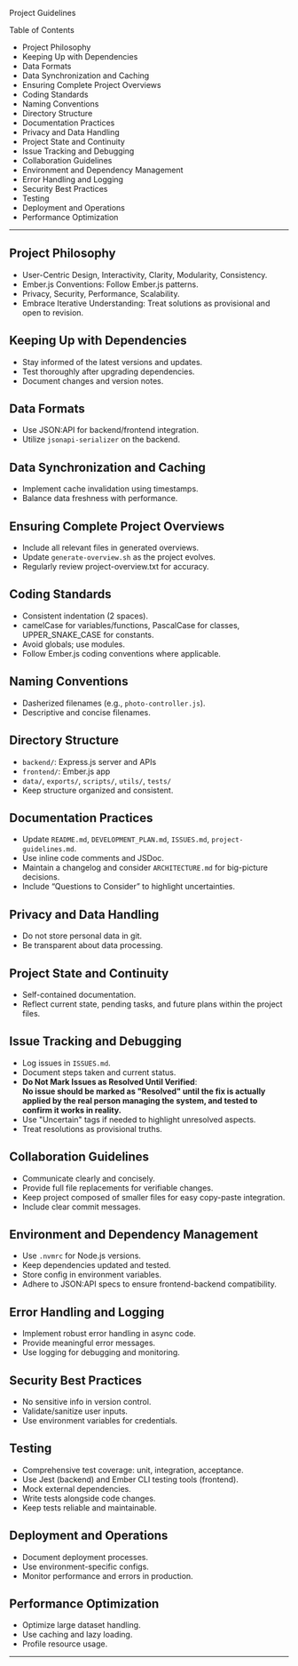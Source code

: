 Project Guidelines

Table of Contents

- Project Philosophy
- Keeping Up with Dependencies
- Data Formats
- Data Synchronization and Caching
- Ensuring Complete Project Overviews
- Coding Standards
- Naming Conventions
- Directory Structure
- Documentation Practices
- Privacy and Data Handling
- Project State and Continuity
- Issue Tracking and Debugging
- Collaboration Guidelines
- Environment and Dependency Management
- Error Handling and Logging
- Security Best Practices
- Testing
- Deployment and Operations
- Performance Optimization

---

## Project Philosophy

- User-Centric Design, Interactivity, Clarity, Modularity, Consistency.
- Ember.js Conventions: Follow Ember.js patterns.
- Privacy, Security, Performance, Scalability.
- Embrace Iterative Understanding: Treat solutions as provisional and open to revision.

## Keeping Up with Dependencies

- Stay informed of the latest versions and updates.
- Test thoroughly after upgrading dependencies.
- Document changes and version notes.

## Data Formats

- Use JSON:API for backend/frontend integration.
- Utilize `jsonapi-serializer` on the backend.

## Data Synchronization and Caching

- Implement cache invalidation using timestamps.
- Balance data freshness with performance.

## Ensuring Complete Project Overviews

- Include all relevant files in generated overviews.
- Update `generate-overview.sh` as the project evolves.
- Regularly review project-overview.txt for accuracy.

## Coding Standards

- Consistent indentation (2 spaces).
- camelCase for variables/functions, PascalCase for classes, UPPER_SNAKE_CASE for constants.
- Avoid globals; use modules.
- Follow Ember.js coding conventions where applicable.

## Naming Conventions

- Dasherized filenames (e.g., `photo-controller.js`).
- Descriptive and concise filenames.

## Directory Structure

- `backend/`: Express.js server and APIs
- `frontend/`: Ember.js app
- `data/`, `exports/`, `scripts/`, `utils/`, `tests/`
- Keep structure organized and consistent.

## Documentation Practices

- Update `README.md`, `DEVELOPMENT_PLAN.md`, `ISSUES.md`, `project-guidelines.md`.
- Use inline code comments and JSDoc.
- Maintain a changelog and consider `ARCHITECTURE.md` for big-picture decisions.
- Include “Questions to Consider” to highlight uncertainties.

## Privacy and Data Handling

- Do not store personal data in git.
- Be transparent about data processing.

## Project State and Continuity

- Self-contained documentation.
- Reflect current state, pending tasks, and future plans within the project files.

## Issue Tracking and Debugging

- Log issues in `ISSUES.md`.
- Document steps taken and current status.
- **Do Not Mark Issues as Resolved Until Verified**:  
  **No issue should be marked as "Resolved" until the fix is actually applied by the real person managing the system, and tested to confirm it works in reality.**
- Use "Uncertain" tags if needed to highlight unresolved aspects.
- Treat resolutions as provisional truths.

## Collaboration Guidelines

- Communicate clearly and concisely.
- Provide full file replacements for verifiable changes.
- Keep project composed of smaller files for easy copy-paste integration.
- Include clear commit messages.

## Environment and Dependency Management

- Use `.nvmrc` for Node.js versions.
- Keep dependencies updated and tested.
- Store config in environment variables.
- Adhere to JSON:API specs to ensure frontend-backend compatibility.

## Error Handling and Logging

- Implement robust error handling in async code.
- Provide meaningful error messages.
- Use logging for debugging and monitoring.

## Security Best Practices

- No sensitive info in version control.
- Validate/sanitize user inputs.
- Use environment variables for credentials.

## Testing

- Comprehensive test coverage: unit, integration, acceptance.
- Use Jest (backend) and Ember CLI testing tools (frontend).
- Mock external dependencies.
- Write tests alongside code changes.
- Keep tests reliable and maintainable.

## Deployment and Operations

- Document deployment processes.
- Use environment-specific configs.
- Monitor performance and errors in production.

## Performance Optimization

- Optimize large dataset handling.
- Use caching and lazy loading.
- Profile resource usage.

---
